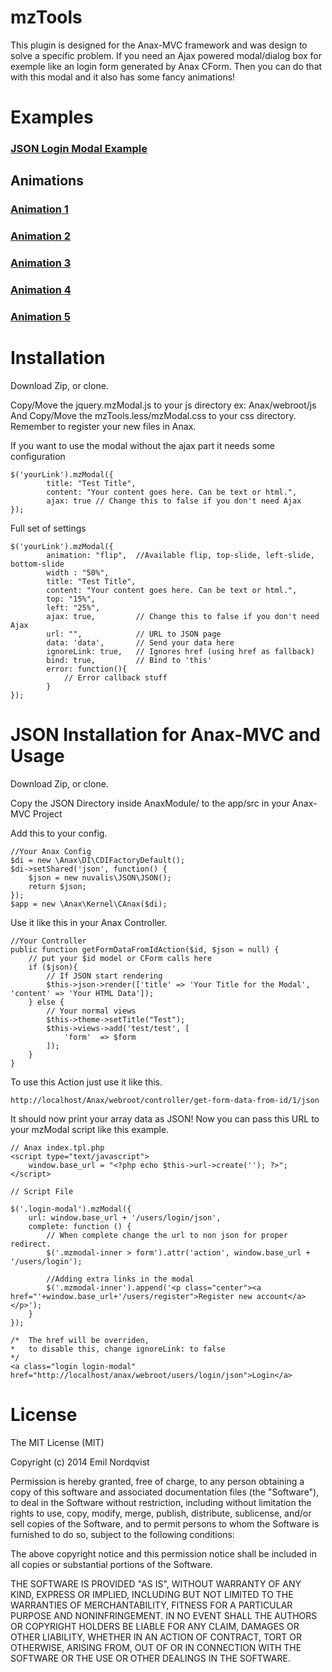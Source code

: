 mzTools
===========================================
This plugin is designed for the Anax-MVC framework and was design to solve a specific problem. If you need an Ajax powered modal/dialog box for exemple like an login form generated by Anax CForm. Then you can do that with this modal and it also has some fancy animations!

Examples
========

<h3><a class="login-modal"href="">JSON Login Modal Example</a></h3>

Animations
----------

<h3><a class="top-modal"href="">Animation 1</a></h3>
<h3><a class="bottom-modal"href="">Animation 2</a></h3>
<h3><a class="left-modal"href="">Animation 3</a></h3>
<h3><a class="right-modal"href="">Animation 4</a></h3>
<h3><a class="flip-modal"href="">Animation 5</a></h3>

Installation
===========================================

Download Zip, or clone.

Copy/Move the jquery.mzModal.js to your js directory ex: Anax/webroot/js
And Copy/Move the mzTools.less/mzModal.css to your css directory. Remember to register your new files in Anax.

If you want to use the modal without the ajax part it needs some configuration

    $('yourLink').mzModal({
            title: "Test Title",
            content: "Your content goes here. Can be text or html.",
            ajax: true // Change this to false if you don't need Ajax
    });
   
Full set of settings

    $('yourLink').mzModal({
            animation: "flip",  //Available flip, top-slide, left-slide, bottom-slide
            width : "50%",
            title: "Test Title",
            content: "Your content goes here. Can be text or html.",
            top: "15%",
            left: "25%",
            ajax: true,         // Change this to false if you don't need Ajax
            url: "",            // URL to JSON page
            data: 'data',       // Send your data here
            ignoreLink: true,   // Ignores href (using href as fallback)
            bind: true,         // Bind to 'this'
            error: function(){
                // Error callback stuff
            }
    });

JSON Installation for Anax-MVC and Usage
===========================================

Download Zip, or clone.

Copy the JSON Directory inside AnaxModule/ to the app/src in your Anax-MVC Project

Add this to your config.
    
    //Your Anax Config
    $di = new \Anax\DI\CDIFactoryDefault();
    $di->setShared('json', function() {
        $json = new nuvalis\JSON\JSON();
        return $json;
    });
    $app = new \Anax\Kernel\CAnax($di);

Use it like this in your Anax Controller.

    //Your Controller
    public function getFormDataFromIdAction($id, $json = null) {
        // put your $id model or CForm calls here
        if ($json){
            // If JSON start rendering
            $this->json->render(['title' => 'Your Title for the Modal', 'content' => 'Your HTML Data']);
        } else {
            // Your normal views
            $this->theme->setTitle("Test");
            $this->views->add('test/test', [
                'form'  => $form
            ]);
        }
    }

To use this Action just use it like this.
    
    http://localhost/Anax/webroot/controller/get-form-data-from-id/1/json

It should now print your array data as JSON! Now you can pass this URL to your mzModal script like this example.

    // Anax index.tpl.php
    <script type="text/javascript">
        window.base_url = "<?php echo $this->url->create(''); ?>";
    </script>
    
    // Script File
    
    $('.login-modal').mzModal({
        url: window.base_url + '/users/login/json',
        complete: function () {
            // When complete change the url to non json for proper redirect.
            $('.mzmodal-inner > form').attr('action', window.base_url + '/users/login');
    
            //Adding extra links in the modal
            $('.mzmodal-inner').append('<p class="center"><a href="'+window.base_url+'/users/register">Register new account</a></p>');
        }
    });
    
    /*  The href will be overriden, 
    *   to disable this, change ignoreLink: to false 
    */
    <a class="login login-modal" href="http://localhost/anax/webroot/users/login/json">Login</a>


License
==========
The MIT License (MIT)

Copyright (c) 2014 Emil Nordqvist

Permission is hereby granted, free of charge, to any person obtaining a copy
of this software and associated documentation files (the "Software"), to deal
in the Software without restriction, including without limitation the rights
to use, copy, modify, merge, publish, distribute, sublicense, and/or sell
copies of the Software, and to permit persons to whom the Software is
furnished to do so, subject to the following conditions:

The above copyright notice and this permission notice shall be included in
all copies or substantial portions of the Software.

THE SOFTWARE IS PROVIDED "AS IS", WITHOUT WARRANTY OF ANY KIND, EXPRESS OR
IMPLIED, INCLUDING BUT NOT LIMITED TO THE WARRANTIES OF MERCHANTABILITY,
FITNESS FOR A PARTICULAR PURPOSE AND NONINFRINGEMENT. IN NO EVENT SHALL THE
AUTHORS OR COPYRIGHT HOLDERS BE LIABLE FOR ANY CLAIM, DAMAGES OR OTHER
LIABILITY, WHETHER IN AN ACTION OF CONTRACT, TORT OR OTHERWISE, ARISING FROM,
OUT OF OR IN CONNECTION WITH THE SOFTWARE OR THE USE OR OTHER DEALINGS IN
THE SOFTWARE.
